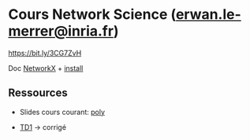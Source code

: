# Cours Network Science (erwan.le-merrer@inria.fr)

https://bit.ly/3CG7ZvH

Doc [NetworkX](https://networkx.org/documentation/stable/reference/index.html) + [install](https://networkx.org/documentation/stable/install.html)

## Ressources
* Slides cours courant: [poly](https://github.com/erwanlemerrer/erwanlemerrer.github.io/blob/master/files/ESIR22/slides.pdf)

* [TD1](https://github.com/erwanlemerrer/erwanlemerrer.github.io/blob/master/files/ESIR22/esirtd1.md) -> corrigé
